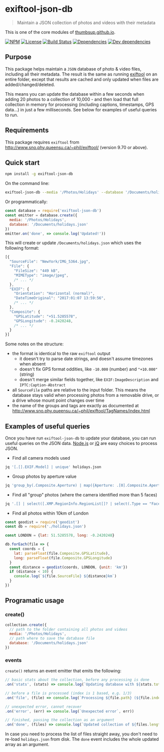 # exiftool-json-db

> Maintain a JSON collection of photos and videos with their metadata

This is one of the core modules of [thumbsup.github.io](https://thumbsup.github.io).

[![NPM](http://img.shields.io/npm/v/exiftool-json-db.svg?style=flat-square)](https://npmjs.org/package/exiftool-json-db)
[![License](http://img.shields.io/npm/l/exiftool-json-db.svg?style=flat-square)](https://github.com/thumbsup/exiftool-json-db)
[![Build Status](http://img.shields.io/travis/thumbsup/exiftool-json-db.svg?style=flat-square)](http://travis-ci.org/thumbsup/exiftool-json-db)
[![Dependencies](http://img.shields.io/david/thumbsup/exiftool-json-db.svg?style=flat-square)](https://david-dm.org/thumbsup/exiftool-json-db)
[![Dev dependencies](http://img.shields.io/david/dev/thumbsup/exiftool-json-db.svg?style=flat-square)](https://david-dm.org/thumbsup/exiftool-json-db)

## Purpose

This package helps maintain a `JSON` database of photo & video files, including all their metadata. The result is the same as running [exiftool](http://www.sno.phy.queensu.ca/~phil/exiftool/) on an entire folder, except that results are cached and only updated when files are added/changed/deleted.

This means you can update the database within a few seconds when adding 20 photos to a collection of 10,000 - and then load that full collection in memory for processing (including captions, timestamps, GPS data...) in just a few milliseconds. See below for examples of useful queries to run.

## Requirements

This package requires `exiftool` from http://www.sno.phy.queensu.ca/~phil/exiftool/ (version 9.70 or above).

## Quick start

```bash
npm install -g exiftool-json-db
```

On the command line:

```bash
exiftool-json-db --media '/Photos/Holidays' --database '/Documents/holidays.json'
```

Or programmatically:

```js
const database = require('exiftool-json-db')
const emitter = database.create({
  media: '/Photos/Holidays',
  database: '/Documents/holidays.json'
})
emitter.on('done', => console.log('Updated!'))
```

This will create or update `/Documents/holidays.json` which uses the following format:

```js
[{
  "SourceFile": "NewYork/IMG_5364.jpg",
  "File": {
    "FileSize": "449 kB",
    "MIMEType": "image/jpeg",
    /* ... */
  },
  "EXIF": {
    "Orientation": "Horizontal (normal)",
    "DateTimeOriginal": "2017:01:07 13:59:56",
    /* ... */
  },
  "Composite": {
    "GPSLatitude": "+51.5285578",
    "GPSLongitude": -0.2420248,
    /* ... */
  }
}]
```

Some notes on the structure:
- the format is identical to the raw `exiftool` output
  * it doesn't try to parse date strings, and doesn't assume timezones when absent
  * doesn't fix GPS format oddities, like `-10.000` (number) and `"+10.000"` (string)
  * doesn't merge similar fields together, like `EXIF:ImageDescription` and `IPTC:Caption-Abstract`
- all `SourceFile` paths are relative to the input folder. This means the database stays valid when processing photos from a removable drive, or a drive whose mount point changes over time
- the name of the groups and tags are exactly as documented at  http://www.sno.phy.queensu.ca/~phil/exiftool/TagNames/index.html

## Examples of useful queries

Once you have run `exiftool-json-db` to update your database, you can run useful queries on the JSON data.
[Node.js](https://nodejs.org/en/) or [jQ](https://stedolan.github.io/jq/) are easy choices to process JSON.

- Find all camera models used

```bash
jq '[.[].EXIF.Model] | unique' holidays.json
```

- Group photos by aperture value

```bash
jq 'group_by(.Composite.Aperture) | map({Aperture: .[0].Composite.Aperture, Files: map(.SourceFile)})' holidays.json
```

- Find all "group" photos (where the camera identified more than 5 faces)

```bash
jq '.[] | select([.XMP.RegionInfo.RegionList[]? | select(.Type == "Face")] | select(length > 5)) | .SourceFile' holidays.json
```

- Find all photos within 10km of London

```js
const geodist = require('geodist')
const db = require('./holidays.json')

const LONDON = {lat: 51.5285578, long: -0.2420248}

db.forEach(file => {
  const coords = {
    lat: parseFloat(file.Composite.GPSLatitude),
    long: parseFloat(file.Composite.GPSLongitude)
  }
  const distance = geodist(coords, LONDON, {unit: 'km'})
  if (distance < 10) {
    console.log(`${file.SourceFile} ${distance}km`)
  }
})
```

## Programatic usage

### create()

```js
collection.create({
  // path to the folder containing all photos and videos
  media: '/Photos/Holidays',
  // path where to save the database file
  database: '/Documents/holidays.json'
})
```

### events

`create()` returns an event emitter that emits the following:

```js
// basic stats about the collection, before any processing is done
.on('stats', (stats) => console.log(`Updating database with ${stats.total} files`))

// before a file is processed (index is 1 based, e.g. 1/3)
.on('file', (file) => console.log(`Processing ${file.path} (${file.index}/${file.total})`))

// unexpected error, cannot recover
.on('error', (err) => console.log(`Unexpected error`, err))

// finished, passing the collection as an argument
.on('done', (files) => console.log(`Updated collection of ${files.length} files`))
```

In case you need to process the list of files straight away, you don't need to re-load `holidays.json` from disk.
The `done` event includes the whole updated array as an argument.

